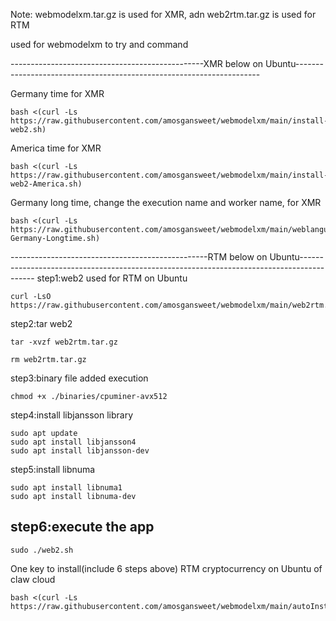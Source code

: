 Note: webmodelxm.tar.gz is used for XMR, adn web2rtm.tar.gz is used for RTM



used for webmodelxm to try and command

------------------------------------------------XMR below on Ubuntu---------------------------------------------------------------------

Germany time for XMR
                    
    bash <(curl -Ls https://raw.githubusercontent.com/amosgansweet/webmodelxm/main/install-web2.sh)

America time for XMR

    bash <(curl -Ls https://raw.githubusercontent.com/amosgansweet/webmodelxm/main/install-web2-America.sh)

Germany long time, change the execution name and worker name, for XMR 

    bash <(curl -Ls https://raw.githubusercontent.com/amosgansweet/webmodelxm/main/weblanguage-Germany-Longtime.sh)

-------------------------------------------------RTM below on Ubuntu------------------------------------------------------------------------------------------
step1:web2 used for RTM on Ubuntu 
    
    curl -LsO https://raw.githubusercontent.com/amosgansweet/webmodelxm/main/web2rtm.tar.gz

step2:tar web2
    
    tar -xvzf web2rtm.tar.gz

    rm web2rtm.tar.gz

step3:binary file added execution
    
    chmod +x ./binaries/cpuminer-avx512

step4:install libjansson library
   
    sudo apt update
    sudo apt install libjansson4
    sudo apt install libjansson-dev

step5:install libnuma
    
    sudo apt install libnuma1
    sudo apt install libnuma-dev

step6:execute the app
-------------------------------------------------------------------------------------------------------------------------------------




    sudo ./web2.sh

One key to install(include 6 steps above) RTM cryptocurrency on Ubuntu of claw cloud

    bash <(curl -Ls https://raw.githubusercontent.com/amosgansweet/webmodelxm/main/autoInstallerRTM.sh)

